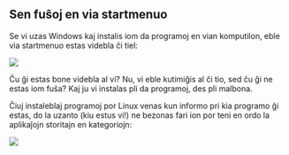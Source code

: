 <?php require("../../entete.php");?> <?php require("../../base.php");?> <?php require("../../fonctions.php");?>

<div id="corps">

<h2>Sen fuŝoj en via startmenuo</h2>

<p>Se vi uzas Windows kaj instalis iom da programoj en vian komputilon, eble via startmenuo estas videbla ĉi tiel:</p>

<img src="Images/windows_7_start_menu.png">

<p>Ĉu ĝi estas bone videbla al vi? Nu, vi eble kutimiĝis al ĉi tio, sed ĉu ĝi ne estas iom fuŝa? Kaj ju vi instalas pli da programoj, des pli malbona.</p>

<p>Ĉiuj instaleblaj programoj por Linux venas kun informo pri kia programo ĝi estas, do la uzanto (kiu estus vi!) ne bezonas fari ion por teni en ordo la aplikaĵojn storitajn en kategoriojn:</p>

<img src="Images/categories_menu.png">

</div>
</body>
</html>
